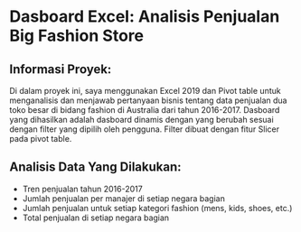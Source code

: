 # Dasboard Excel: Analisis Penjualan Big Fashion Store
## Informasi Proyek:
Di dalam proyek ini, saya menggunakan Excel 2019 dan Pivot table untuk menganalisis dan menjawab pertanyaan bisnis tentang data penjualan dua toko besar di bidang fashion di Australia dari tahun 2016-2017. Dasboard yang dihasilkan adalah dasboard dinamis dengan yang berubah sesuai dengan filter yang dipilih oleh pengguna. Filter dibuat dengan fitur Slicer pada pivot table.
## Analisis Data Yang Dilakukan:
- Tren penjualan tahun 2016-2017
- Jumlah penjualan per manajer di setiap negara bagian
- Jumlah penjualan untuk setiap kategori fashion (mens, kids, shoes, etc.)
- Total penjualan di setiap negara bagian
